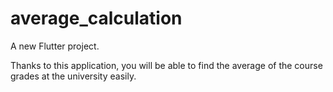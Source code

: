 # average_calculation

A new Flutter project.

Thanks to this application, you will be able to find the average of the course grades at the university easily.

